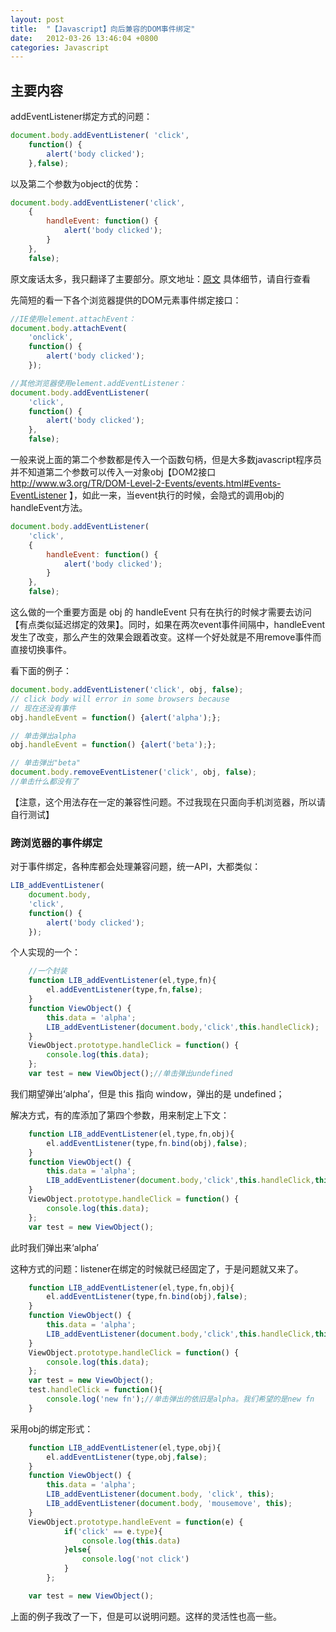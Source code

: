 ```yaml
---
layout: post
title:  "【Javascript】向后兼容的DOM事件绑定"
date:   2012-03-26 13:46:04 +0800
categories: Javascript
---
```


## 主要内容

addEventListener绑定方式的问题：

```javascript
document.body.addEventListener( 'click',
    function() {
        alert('body clicked');
    },false);
```
以及第二个参数为object的优势：

```javascript
document.body.addEventListener('click',
    {
        handleEvent: function() {
            alert('body clicked');
        }
    },
    false);
```
原文废话太多，我只翻译了主要部分。原文地址：[原文](http://peter.michaux.ca/articles/our-backwards-dom-event-libraries) 具体细节，请自行查看

先简短的看一下各个浏览器提供的DOM元素事件绑定接口：


```javascript
//IE使用element.attachEvent：
document.body.attachEvent(
    'onclick',
    function() {
        alert('body clicked');
    });
```

```javascript
//其他浏览器使用element.addEventListener：
document.body.addEventListener(
    'click',
    function() {
        alert('body clicked');
    },
    false);
```

一般来说上面的第二个参数都是传入一个函数句柄，但是大多数javascript程序员并不知道第二个参数可以传入一对象obj【DOM2接口 http://www.w3.org/TR/DOM-Level-2-Events/events.html#Events-EventListener 】，如此一来，当event执行的时候，会隐式的调用obj的handleEvent方法。

```javascript
document.body.addEventListener(
    'click',
    {
        handleEvent: function() {
            alert('body clicked');
        }
    },
    false);
```
这么做的一个重要方面是 obj 的 handleEvent 只有在执行的时候才需要去访问【有点类似延迟绑定的效果】。同时，如果在两次event事件间隔中，handleEvent发生了改变，那么产生的效果会跟着改变。这样一个好处就是不用remove事件而直接切换事件。

看下面的例子：

```javascript
document.body.addEventListener('click', obj, false);
// click body will error in some browsers because
// 现在还没有事件
obj.handleEvent = function() {alert('alpha');};

// 单击弹出alpha
obj.handleEvent = function() {alert('beta');};

// 单击弹出"beta"
document.body.removeEventListener('click', obj, false);
//单击什么都没有了

```

【注意，这个用法存在一定的兼容性问题。不过我现在只面向手机浏览器，所以请自行测试】

### 跨浏览器的事件绑定

对于事件绑定，各种库都会处理兼容问题，统一API，大都类似：


```javascript
LIB_addEventListener(
    document.body, 
    'click', 
    function() {
        alert('body clicked');
    });
```

个人实现的一个：

```javascript
    //一个封装
    function LIB_addEventListener(el,type,fn){
        el.addEventListener(type,fn,false);
    }
    function ViewObject() {
        this.data = 'alpha';
        LIB_addEventListener(document.body,'click',this.handleClick);
    }
    ViewObject.prototype.handleClick = function() {
        console.log(this.data);
    };
    var test = new ViewObject();//单击弹出undefined
```

我们期望弹出‘alpha’，但是 this 指向 window，弹出的是 undefined；

解决方式，有的库添加了第四个参数，用来制定上下文：

```javascript
    function LIB_addEventListener(el,type,fn,obj){
        el.addEventListener(type,fn.bind(obj),false);
    }
    function ViewObject() {
        this.data = 'alpha';
        LIB_addEventListener(document.body,'click',this.handleClick,this);
    }
    ViewObject.prototype.handleClick = function() {
        console.log(this.data);
    };
    var test = new ViewObject();
```
此时我们弹出来‘alpha’

这种方式的问题：listener在绑定的时候就已经固定了，于是问题就又来了。

```javascript
    function LIB_addEventListener(el,type,fn,obj){
        el.addEventListener(type,fn.bind(obj),false);
    }
    function ViewObject() {
        this.data = 'alpha';
        LIB_addEventListener(document.body,'click',this.handleClick,this);
    }
    ViewObject.prototype.handleClick = function() {
        console.log(this.data);
    };
    var test = new ViewObject();
    test.handleClick = function(){
        console.log('new fn');//单击弹出的依旧是alpha。我们希望的是new fn
    }
```
采用obj的绑定形式：

```javascript
    function LIB_addEventListener(el,type,obj){
        el.addEventListener(type,obj,false);
    }
    function ViewObject() {
        this.data = 'alpha';
        LIB_addEventListener(document.body, 'click', this);
        LIB_addEventListener(document.body, 'mousemove', this);
    }
    ViewObject.prototype.handleEvent = function(e) {
            if('click' == e.type){
                console.log(this.data)
            }else{
                console.log('not click')
            }
        };

    var test = new ViewObject();
```
上面的例子我改了一下，但是可以说明问题。这样的灵活性也高一些。
